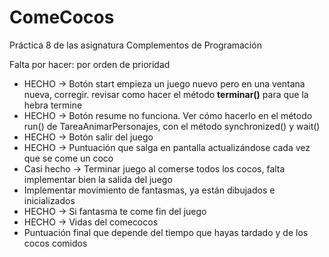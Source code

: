 # ComeCocos
Práctica 8 de las asignatura Complementos de Programación

Falta por hacer: por orden de prioridad

- HECHO -> Botón start empieza un juego nuevo pero en una ventana nueva, corregir.
  revisar como hacer el método **terminar()** para que la hebra termine
- HECHO -> Botón resume no funciona. Ver cómo hacerlo en el método run() de TareaAnimarPersonajes, con el método synchronized() y wait()
- HECHO -> Botón salir del juego
- HECHO -> Puntuación que salga en pantalla actualizándose cada vez que se come un coco
- Casi hecho -> Terminar juego al comerse todos los cocos, falta implementar bien la salida del juego
- Implementar movimiento de fantasmas, ya están dibujados e inicializados
- HECHO -> Si fantasma te come fin del juego 
- HECHO -> Vidas del comecocos
- Puntuación final que depende del tiempo que hayas tardado y de los cocos comidos
